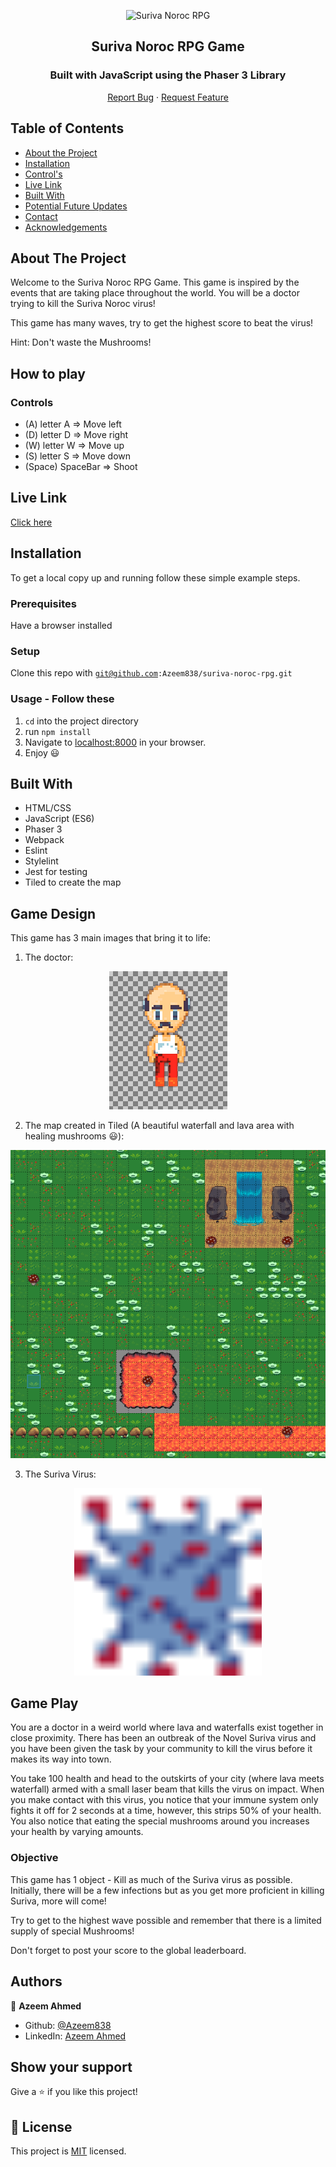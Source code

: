<p align="center">
  <a>
    <p align="center"> <img src="./suriva-noroc-gameplay.gif" alt="Suriva Noroc RPG" width="600" height="400"> </p>
  </a>

  <h2 align="center">Suriva Noroc RPG Game</h2>
  <h3 align="center">Built with JavaScript using the Phaser 3 Library</h3>

  <p align="center">
    <a href="https://github.com/Azeem838/suriva-noroc-rpg/issues">Report Bug</a>
    · 
    <a href="https://github.com/Azeem838/suriva-noroc-rpg/issues">Request Feature</a>
  </p>
</p>

<!-- TABLE OF CONTENTS -->

## Table of Contents

- [About the Project](#about-the-project)
- [Installation](#installation)
- [Control's](#CONTROL'S)
- [Live Link](#Live-Link)
- [Built With](#built-with)
- [Potential Future Updates](#potential-future-updates)
- [Contact](#Authors)
- [Acknowledgements](#acknowledgements)

<!-- ABOUT THE PROJECT -->

## About The Project

Welcome to the Suriva Noroc RPG Game. This game is inspired by the events that are taking place throughout the world. You will be a doctor trying to kill the Suriva Noroc virus!

This game has many waves, try to get the highest score to beat the virus!

Hint: Don't waste the Mushrooms!

<!-- CONTROL'S -->

## How to play

### Controls

- (A) letter A => Move left
- (D) letter D => Move right
- (W) letter W => Move up
- (S) letter S => Move down
- (Space) SpaceBar => Shoot

<!-- Live Link  -->

## Live Link

[Click here](http://azeemahmed.me/suriva-noroc-rpg/)

<!-- INSTALLATION -->

## Installation

To get a local copy up and running follow these simple example steps.

### Prerequisites

Have a browser installed

### Setup

Clone this repo with <code>git@github.com:Azeem838/suriva-noroc-rpg.git</code>

### Usage - Follow these

1. <code>cd</code> into the project directory
2. run <code>npm install</code>
4. Navigate to [localhost:8000](http://localhost:8000) in your browser.
5. Enjoy :smiley:

<!-- BUILD WITH -->

## Built With

- HTML/CSS
- JavaScript (ES6)
- Phaser 3
- Webpack
- Eslint
- Stylelint
- Jest for testing
- Tiled to create the map

## Game Design

This game has 3 main images that bring it to life:

1. The doctor: 

<p align="center"> <img src="./assets/images/doctor.png" alt="Suriva Noroc doctor"> 

2. The map created in Tiled (A beautiful waterfall and lava area with healing mushrooms :smiley:):

<p align="center"> <img src="./assets/maps/suriva-noroc-map.png" alt="Suriva Noroc map" > 

3. The Suriva Virus:

<p align="center"> <img src="./assets/images/coronavirus.png" alt="Suriva Noroc virus" width="300" height="300"> 

## Game Play

You are a doctor in a weird world where lava and waterfalls exist together in close proximity. There has been an outbreak of the Novel Suriva virus and you have been given the task by your community to kill the virus before it makes its way into town.

You take 100 health and head to the outskirts of your city (where lava meets waterfall) armed with a small laser beam that kills the virus on impact. When you make contact with this virus, you notice that your immune system only fights it off for 2 seconds at a time, however, this strips 50% of your health. You also notice that eating the special mushrooms around you increases your health by varying amounts.

### Objective

This game has 1 object - Kill as much of the Suriva virus as possible. Initially, there will be a few infections but as you get more proficient in killing Suriva, more will come!

Try to get to the highest wave possible and remember that there is a limited supply of special Mushrooms!

Don't forget to post your score to the global leaderboard.

## Authors

:bust_in_silhouette: **Azeem Ahmed**

- Github: [@Azeem838](https://github.com/Azeem838)
- LinkedIn: [Azeem Ahmed](www.linkedin.com/in/azeemmahmed)

## Show your support

Give a ⭐️ if you like this project!

## 📝 License

This project is [MIT](https://opensource.org/licenses/MIT) licensed.
